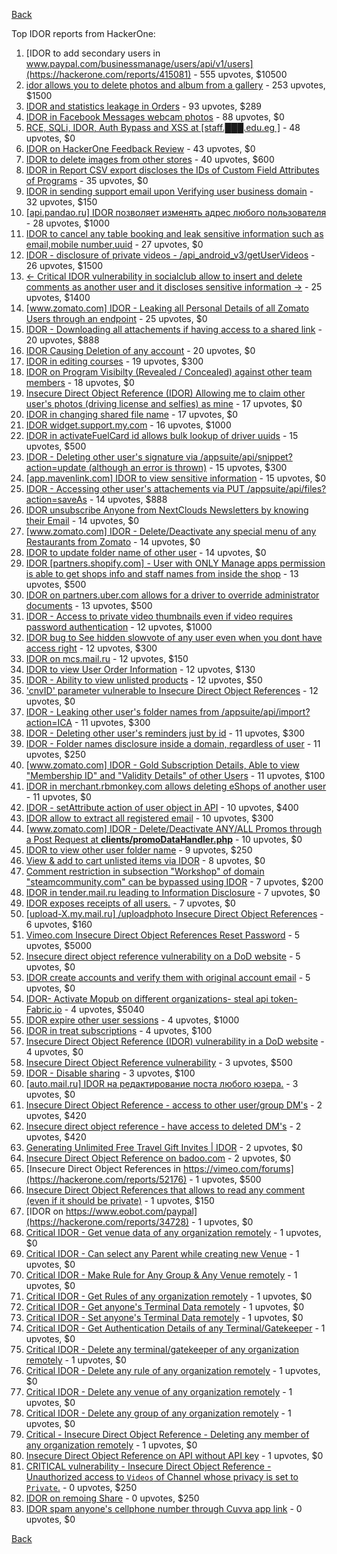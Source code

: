 [Back](../README.md)

Top IDOR reports from HackerOne:

1. [IDOR to add secondary users in www.paypal.com/businessmanage/users/api/v1/users](https://hackerone.com/reports/415081) - 555 upvotes, $10500
2. [idor allows you to delete photos and album from a gallery](https://hackerone.com/reports/380410) - 253 upvotes, $1500
3. [IDOR and statistics leakage in Orders](https://hackerone.com/reports/544329) - 93 upvotes, $289
4. [IDOR in Facebook Messages webcam photos](https://hackerone.com/reports/390346) - 88 upvotes, $0
5. [RCE, SQLi, IDOR, Auth Bypass and XSS at [staff.███.edu.eg ]](https://hackerone.com/reports/404874) - 48 upvotes, $0
6. [IDOR on HackerOne Feedback Review](https://hackerone.com/reports/262661) - 43 upvotes, $0
7. [IDOR to delete images from other stores](https://hackerone.com/reports/404797) - 40 upvotes, $600
8. [IDOR in Report CSV export discloses the IDs of Custom Field Attributes of Programs](https://hackerone.com/reports/510759) - 35 upvotes, $0
9. [IDOR in sending support email upon Verifying user business domain](https://hackerone.com/reports/592090) - 32 upvotes, $150
10. [[api.pandao.ru] IDOR позволяет изменять адрес любого пользователя](https://hackerone.com/reports/484339) - 28 upvotes, $1000
11. [IDOR to cancel any table booking and leak sensitive information such as email,mobile number,uuid](https://hackerone.com/reports/265258) - 27 upvotes, $0
12. [IDOR - disclosure of private videos - /api_android_v3/getUserVideos](https://hackerone.com/reports/186279) - 26 upvotes, $1500
13. [<- Critical IDOR vulnerability in socialclub allow to insert and delete comments as another user and it discloses sensitive information ->](https://hackerone.com/reports/204292) - 25 upvotes, $1400
14. [[www.zomato.com] IDOR - Leaking all Personal Details of all Zomato Users through an endpoint](https://hackerone.com/reports/269937) - 25 upvotes, $0
15. [IDOR - Downloading all attachements if having access to a shared link](https://hackerone.com/reports/194790) - 20 upvotes, $888
16. [IDOR Causing Deletion of any account](https://hackerone.com/reports/156537) - 20 upvotes, $0
17. [IDOR in editing courses](https://hackerone.com/reports/227522) - 19 upvotes, $300
18. [IDOR on Program Visibilty (Revealed / Concealed) against other team members](https://hackerone.com/reports/291721) - 18 upvotes, $0
19. [Insecure Direct Object Reference (IDOR) Allowing me to claim other user's photos (driving license and selfies) as mine](https://hackerone.com/reports/268167) - 17 upvotes, $0
20. [IDOR in changing shared file name](https://hackerone.com/reports/547663) - 17 upvotes, $0
21. [IDOR widget.support.my.com](https://hackerone.com/reports/328337) - 16 upvotes, $1000
22. [IDOR in activateFuelCard id allows bulk lookup of driver uuids](https://hackerone.com/reports/254151) - 15 upvotes, $500
23. [IDOR - Deleting other user's signature via /appsuite/api/snippet?action=update (although an error is thrown)](https://hackerone.com/reports/199321) - 15 upvotes, $300
24. [[app.mavenlink.com] IDOR to view sensitive information](https://hackerone.com/reports/283419) - 15 upvotes, $0
25. [IDOR - Accessing other user's attachements via PUT /appsuite/api/files?action=saveAs](https://hackerone.com/reports/204984) - 14 upvotes, $888
26. [IDOR unsubscribe Anyone from NextClouds Newsletters by knowing their Email](https://hackerone.com/reports/230328) - 14 upvotes, $0
27. [[www.zomato.com] IDOR - Delete/Deactivate any special menu of any Restaurants from Zomato](https://hackerone.com/reports/264919) - 14 upvotes, $0
28. [IDOR to update folder name of other user](https://hackerone.com/reports/587687) - 14 upvotes, $0
29. [IDOR [partners.shopify.com] - User with ONLY Manage apps permission is able to get shops info and staff names from inside the shop](https://hackerone.com/reports/243943) - 13 upvotes, $500
30. [IDOR on partners.uber.com allows for a driver to override administrator documents](https://hackerone.com/reports/194594) - 13 upvotes, $500
31. [IDOR - Access to private video thumbnails even if video requires password authentication](https://hackerone.com/reports/197114) - 12 upvotes, $1000
32. [IDOR bug to See hidden slowvote of any user even when you dont have access right](https://hackerone.com/reports/661978) - 12 upvotes, $300
33. [IDOR on mcs.mail.ru](https://hackerone.com/reports/312555) - 12 upvotes, $150
34. [IDOR to view User Order Information](https://hackerone.com/reports/287789) - 12 upvotes, $130
35. [IDOR - Ability to view unlisted products](https://hackerone.com/reports/172545) - 12 upvotes, $50
36. ['cnvID' parameter vulnerable to Insecure Direct Object References](https://hackerone.com/reports/265284) - 12 upvotes, $0
37. [IDOR - Leaking other user's folder names from /appsuite/api/import?action=ICA](https://hackerone.com/reports/199281) - 11 upvotes, $300
38. [IDOR - Deleting other user's reminders just by id](https://hackerone.com/reports/198969) - 11 upvotes, $300
39. [IDOR - Folder names disclosure inside a domain, regardless of user](https://hackerone.com/reports/194574) - 11 upvotes, $250
40. [[www.zomato.com] IDOR - Gold Subscription Details, Able to view "Membership ID" and "Validity Details" of other Users](https://hackerone.com/reports/344145) - 11 upvotes, $100
41. [IDOR in merchant.rbmonkey.com allows deleting eShops of another user](https://hackerone.com/reports/281296) - 11 upvotes, $0
42. [IDOR - setAttribute action of user object in API](https://hackerone.com/reports/285432) - 10 upvotes, $400
43. [IDOR allow to extract all registered email](https://hackerone.com/reports/302485) - 10 upvotes, $300
44. [[www.zomato.com] IDOR - Delete/Deactivate ANY/ALL Promos through a Post Request at **clients/promoDataHandler.php**](https://hackerone.com/reports/264754) - 10 upvotes, $0
45. [IDOR to view other user folder name](https://hackerone.com/reports/333767) - 9 upvotes, $250
46. [View & add to cart unlisted items via IDOR](https://hackerone.com/reports/344284) - 8 upvotes, $0
47. [Comment restriction in subsection "Workshop" of domain "steamcommunity.com" can be bypassed using IDOR](https://hackerone.com/reports/365504) - 7 upvotes, $200
48. [IDOR in tender.mail.ru leading to Information Disclosure](https://hackerone.com/reports/226640) - 7 upvotes, $0
49. [IDOR exposes receipts of all users.](https://hackerone.com/reports/283407) - 7 upvotes, $0
50. [[upload-X.my.mail.ru] /uploadphoto Insecure Direct Object References](https://hackerone.com/reports/140548) - 6 upvotes, $160
51. [Vimeo.com Insecure Direct Object References Reset Password](https://hackerone.com/reports/42587) - 5 upvotes, $5000
52. [Insecure direct object reference vulnerability on a DoD website](https://hackerone.com/reports/184933) - 5 upvotes, $0
53. [IDOR create accounts and verify them with original account email](https://hackerone.com/reports/244636) - 5 upvotes, $0
54. [IDOR- Activate Mopub on different organizations- steal api token- Fabric.io](https://hackerone.com/reports/95552) - 4 upvotes, $5040
55. [IDOR expire other user sessions](https://hackerone.com/reports/56511) - 4 upvotes, $1000
56. [IDOR in treat subscriptions](https://hackerone.com/reports/313050) - 4 upvotes, $100
57. [Insecure Direct Object Reference (IDOR) vulnerability in a DoD website](https://hackerone.com/reports/207099) - 4 upvotes, $0
58. [Insecure Direct Object Reference vulnerability](https://hackerone.com/reports/46397) - 3 upvotes, $500
59. [IDOR - Disable sharing](https://hackerone.com/reports/153905) - 3 upvotes, $100
60. [[auto.mail.ru] IDOR на редактирование поста любого юзера.](https://hackerone.com/reports/651966) - 3 upvotes, $0
61. [Insecure Direct Object Reference - access to other user/group DM's](https://hackerone.com/reports/53858) - 2 upvotes, $420
62. [Insecure direct object reference - have access to deleted DM's](https://hackerone.com/reports/52646) - 2 upvotes, $420
63. [Generating Unlimited Free Travel Gift Invites | IDOR](https://hackerone.com/reports/49499) - 2 upvotes, $0
64. [Insecure Direct Object Reference on badoo.com](https://hackerone.com/reports/126861) - 2 upvotes, $0
65. [Insecure Direct Object References in https://vimeo.com/forums](https://hackerone.com/reports/52176) - 1 upvotes, $500
66. [Insecure Direct Object References that allows to read any comment (even if it should be private)](https://hackerone.com/reports/52181) - 1 upvotes, $150
67. [IDOR on https://www.eobot.com/paypal](https://hackerone.com/reports/34728) - 1 upvotes, $0
68. [Critical IDOR - Get venue data of any organization remotely](https://hackerone.com/reports/120305) - 1 upvotes, $0
69. [Critical IDOR - Can select any Parent while creating new Venue](https://hackerone.com/reports/120312) - 1 upvotes, $0
70. [Critical IDOR - Make Rule for Any Group & Any Venue remotely](https://hackerone.com/reports/120318) - 1 upvotes, $0
71. [Critical IDOR - Get Rules of any organization remotely](https://hackerone.com/reports/120314) - 1 upvotes, $0
72. [Critical IDOR - Get anyone's Terminal Data remotely](https://hackerone.com/reports/120289) - 1 upvotes, $0
73. [Critical IDOR - Set anyone's Terminal Data remotely](https://hackerone.com/reports/120291) - 1 upvotes, $0
74. [Critical IDOR - Get Authentication Details of any Terminal/Gatekeeper](https://hackerone.com/reports/120293) - 1 upvotes, $0
75. [Critical IDOR - Delete any terminal/gatekeeper of any organization remotely](https://hackerone.com/reports/120288) - 1 upvotes, $0
76. [Critical IDOR - Delete any rule of any organization remotely](https://hackerone.com/reports/120126) - 1 upvotes, $0
77. [Critical IDOR - Delete any venue of any organization remotely](https://hackerone.com/reports/120123) - 1 upvotes, $0
78. [Critical IDOR - Delete any group of any organization remotely](https://hackerone.com/reports/120121) - 1 upvotes, $0
79. [Critical - Insecure Direct Object Reference - Deleting any member of any organization remotely](https://hackerone.com/reports/120115) - 1 upvotes, $0
80. [Insecure Direct Object Reference on API without API key](https://hackerone.com/reports/284963) - 1 upvotes, $0
81. [CRITICAL vulnerability - Insecure Direct Object Reference - Unauthorized access to `Videos` of Channel whose privacy is set to `Private`.](https://hackerone.com/reports/45960) - 0 upvotes, $250
82. [IDOR on remoing Share](https://hackerone.com/reports/85720) - 0 upvotes, $250
83. [IDOR spam anyone's cellphone number through Cuvva app link](https://hackerone.com/reports/232562) - 0 upvotes, $0


[Back](../README.md)